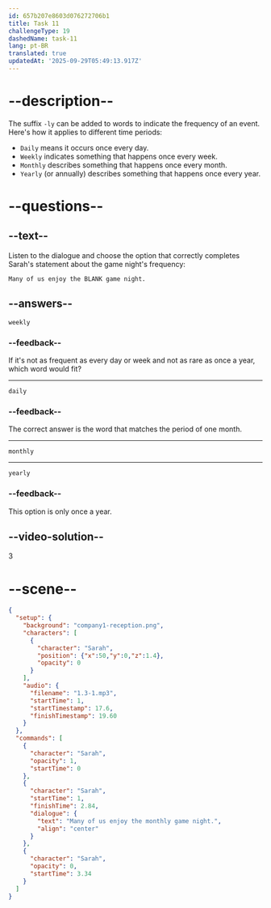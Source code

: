 ```yaml
---
id: 657b207e8603d076272706b1
title: Task 11
challengeType: 19
dashedName: task-11
lang: pt-BR
translated: true
updatedAt: '2025-09-29T05:49:13.917Z'
---
```


<!-- audio: "Many of us enjoy the monthly game night." -->

# --description--

The suffix `-ly` can be added to words to indicate the frequency of an event. Here's how it applies to different time periods:

- `Daily` means it occurs once every day.
- `Weekly` indicates something that happens once every week.
- `Monthly` describes something that happens once every month. 
- `Yearly` (or annually) describes something that happens once every year.

# --questions--

## --text--

Listen to the dialogue and choose the option that correctly completes Sarah's statement about the game night's frequency:

`Many of us enjoy the BLANK game night.`

## --answers--

`weekly`

### --feedback--

If it's not as frequent as every day or week and not as rare as once a year, which word would fit?

---

`daily`

### --feedback--

The correct answer is the word that matches the period of one month.

---

`monthly`

---

`yearly`

### --feedback--

This option is only once a year.

## --video-solution--

3

# --scene--

```json
{
  "setup": {
    "background": "company1-reception.png",
    "characters": [
      {
        "character": "Sarah",
        "position": {"x":50,"y":0,"z":1.4},
        "opacity": 0
      }
    ],
    "audio": {
      "filename": "1.3-1.mp3",
      "startTime": 1,
      "startTimestamp": 17.6,
      "finishTimestamp": 19.60
    }
  },
  "commands": [
    {
      "character": "Sarah",
      "opacity": 1,
      "startTime": 0
    },
    {
      "character": "Sarah",
      "startTime": 1,
      "finishTime": 2.84,
      "dialogue": {
        "text": "Many of us enjoy the monthly game night.",
        "align": "center"
      }
    },
    {
      "character": "Sarah",
      "opacity": 0,
      "startTime": 3.34
    }
  ]
}
```
